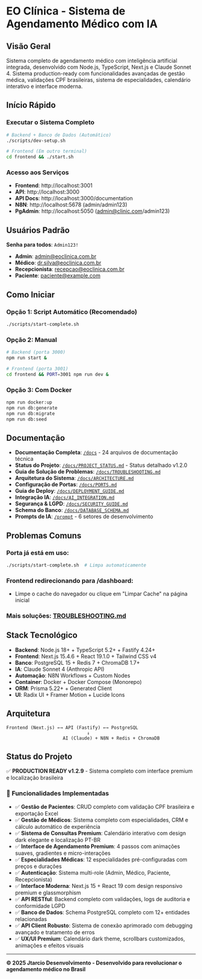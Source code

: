 # EO Clínica - Sistema de Agendamento Médico com IA

## Visão Geral

Sistema completo de agendamento médico com inteligência artificial integrada, desenvolvido com Node.js, TypeScript, Next.js e Claude Sonnet 4. Sistema production-ready com funcionalidades avançadas de gestão médica, validações CPF brasileiras, sistema de especialidades, calendário interativo e interface moderna.

## Início Rápido

### Executar o Sistema Completo
```bash
# Backend + Banco de Dados (Automático)
./scripts/dev-setup.sh

# Frontend (Em outro terminal)
cd frontend && ./start.sh
```

### Acesso aos Serviços
- **Frontend**: http://localhost:3001
- **API**: http://localhost:3000
- **API Docs**: http://localhost:3000/documentation
- **N8N**: http://localhost:5678 (admin/admin123)
- **PgAdmin**: http://localhost:5050 (admin@clinic.com/admin123)

## Usuários Padrão

**Senha para todos**: `Admin123!`

- **Admin**: admin@eoclinica.com.br
- **Médico**: dr.silva@eoclinica.com.br
- **Recepcionista**: recepcao@eoclinica.com.br
- **Paciente**: paciente@example.com

## Como Iniciar

### Opção 1: Script Automático (Recomendado)
```bash
./scripts/start-complete.sh
```

### Opção 2: Manual
```bash
# Backend (porta 3000)
npm run start &

# Frontend (porta 3001) 
cd frontend && PORT=3001 npm run dev &
```

### Opção 3: Com Docker
```bash
npm run docker:up
npm run db:generate
npm run db:migrate
npm run db:seed
```

## Documentação

- **Documentação Completa**: [`/docs`](./docs/) - 24 arquivos de documentação técnica
- **Status do Projeto**: [`/docs/PROJECT_STATUS.md`](./docs/PROJECT_STATUS.md) - Status detalhado v1.2.0
- **Guia de Solução de Problemas**: [`/docs/TROUBLESHOOTING.md`](./docs/TROUBLESHOOTING.md)
- **Arquitetura do Sistema**: [`/docs/ARCHITECTURE.md`](./docs/ARCHITECTURE.md)
- **Configuração de Portas**: [`/docs/PORTS.md`](./docs/PORTS.md)
- **Guia de Deploy**: [`/docs/DEPLOYMENT_GUIDE.md`](./docs/DEPLOYMENT_GUIDE.md)
- **Integração IA**: [`/docs/AI_INTEGRATION.md`](./docs/AI_INTEGRATION.md)
- **Segurança & LGPD**: [`/docs/SECURITY_GUIDE.md`](./docs/SECURITY_GUIDE.md)
- **Schema do Banco**: [`/docs/DATABASE_SCHEMA.md`](./docs/DATABASE_SCHEMA.md)
- **Prompts de IA**: [`/prompt`](./prompt/) - 6 setores de desenvolvimento

## Problemas Comuns

### Porta já está em uso:
```bash
./scripts/start-complete.sh  # Limpa automaticamente
```

### Frontend redirecionando para /dashboard:
- Limpe o cache do navegador ou clique em "Limpar Cache" na página inicial

### Mais soluções: [TROUBLESHOOTING.md](./docs/TROUBLESHOOTING.md)

## Stack Tecnológico

- **Backend**: Node.js 18+ + TypeScript 5.2+ + Fastify 4.24+
- **Frontend**: Next.js 15.4.6 + React 19.1.0 + Tailwind CSS v4
- **Banco**: PostgreSQL 15 + Redis 7 + ChromaDB 1.7+
- **IA**: Claude Sonnet 4 (Anthropic API)
- **Automação**: N8N Workflows + Custom Nodes
- **Container**: Docker + Docker Compose (Monorepo)
- **ORM**: Prisma 5.22+ + Generated Client
- **UI**: Radix UI + Framer Motion + Lucide Icons

## Arquitetura

```
Frontend (Next.js) ←→ API (Fastify) ←→ PostgreSQL
                              ↓
                     AI (Claude) + N8N + Redis + ChromaDB
```

## Status do Projeto

✅ **PRODUCTION READY v1.2.9** - Sistema completo com interface premium e localização brasileira

### 🚀 Funcionalidades Implementadas
- ✅ **Gestão de Pacientes**: CRUD completo com validação CPF brasileira e exportação Excel
- ✅ **Gestão de Médicos**: Sistema completo com especialidades, CRM e cálculo automático de experiência
- ✅ **Sistema de Consultas Premium**: Calendário interativo com design dark elegante e localização PT-BR
- ✅ **Interface de Agendamento Premium**: 4 passos com animações suaves, gradientes e micro-interações
- ✅ **Especialidades Médicas**: 12 especialidades pré-configuradas com preços e durações
- ✅ **Autenticação**: Sistema multi-role (Admin, Médico, Paciente, Recepcionista)
- ✅ **Interface Moderna**: Next.js 15 + React 19 com design responsivo premium e glassmorphism
- ✅ **API RESTful**: Backend completo com validações, logs de auditoria e conformidade LGPD
- ✅ **Banco de Dados**: Schema PostgreSQL completo com 12+ entidades relacionadas
- ✅ **API Client Robusto**: Sistema de conexão aprimorado com debugging avançado e tratamento de erros
- ✅ **UX/UI Premium**: Calendário dark theme, scrollbars customizados, animações e efeitos visuais

---

**© 2025 Jtarcio Desenvolvimento - Desenvolvido para revolucionar o agendamento médico no Brasil**